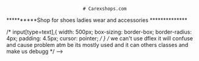                                 # Carexshops.com
**********Shop for shoes ladies wear and accessories **************


<!-- I came to drop all the css here because i didnt think its need for now and you might still need it that the reaon why i put it here  -->

/* input[type=text],{
    width: 500px;
    box-sizing: border-box;
    border-radius: 4px;
    padding: 4.5px;
    cursor: pointer; */
}
/* we can't use  dflex it will confuse and cause problem atm be its mostly used and it can others classes and make us debugg */ -->
<!-- .slide4{
    width: 50%; 
    border-radius: 6px; 
    position: relative; 
    margin-left: 17%; 
    width: 70%; 
    height:33rem ;
} 
<!--YOU CAN WRITE YOUR MISTAKES AND WHAT YOU WOULD SUGGEST WE DO AND CHANGE IN THIS PROJECT -->